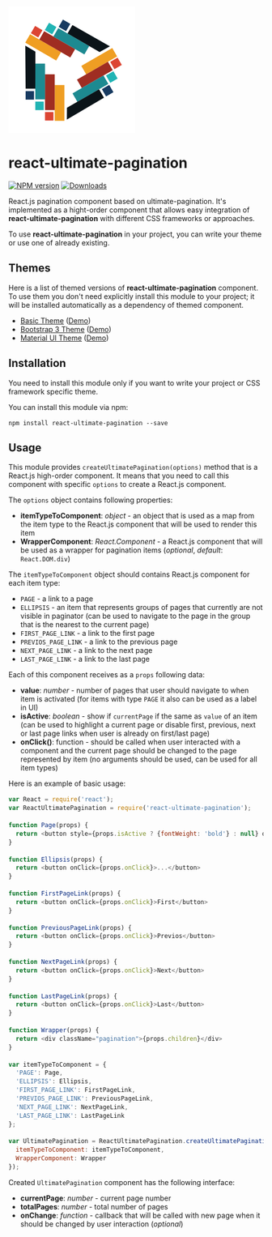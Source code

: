 [![ultimate-pagination logo](https://raw.githubusercontent.com/ultimate-pagination/logo/master/ultimate-pagination-250x250.png)](https://github.com/ultimate-pagination/react-ultimate-pagination)

# react-ultimate-pagination

[![NPM version][npm-image]][npm-url] [![Downloads][downloads-image]][npm-url]

React.js pagination component based on ultimate-pagination. It's implemented as a hight-order component that allows easy integration of **react-ultimate-pagination** with different CSS frameworks or approaches.

To use **react-ultimate-pagination** in your project, you can write your theme or use one of already existing.

## Themes

Here is a list of themed versions of **react-ultimate-pagination** component. To use them you don't need explicitly install this module to your project; it will be installed automatically as a dependency of themed component.

- [Basic Theme](https://github.com/ultimate-pagination/react-ultimate-pagination-basic) ([Demo](http://codepen.io/dmytroyarmak/full/GZwKZJ))
- [Bootstrap 3 Theme](https://github.com/ultimate-pagination/react-ultimate-pagination-bootstrap-3) ([Demo](http://codepen.io/dmytroyarmak/full/YqBQYw/))
- [Material UI Theme](https://github.com/ultimate-pagination/react-ultimate-pagination-material-ui) ([Demo](http://ultimate-pagination.github.io/react-ultimate-pagination-examples/))

## Installation

You need to install this module only if you want to write your project or CSS framework specific theme.

You can install this module via npm:

```
npm install react-ultimate-pagination --save
```

## Usage

This module provides `createUltimatePagination(options)` method that is a React.js high-order component. It means that you need to call this component with specific `options` to create a React.js component.

The `options` object contains following properties:

- **itemTypeToComponent**: *object* - an object that is used as a map from the item type to the React.js component that will be used to render this item
- **WrapperComponent**: *React.Component* - a React.js component that will be used as a wrapper for pagination items (*optional*, *default*: `React.DOM.div`)

The `itemTypeToComponent` object should contains React.js component for each item type:

- `PAGE` - a link to a page
- `ELLIPSIS` - an item that represents groups of pages that currently are not visible in paginator (can be used to navigate to the page in the group that is the nearest to the current page)
- `FIRST_PAGE_LINK` - a link to the first page
- `PREVIOS_PAGE_LINK` - a link to the previous page
- `NEXT_PAGE_LINK` - a link to the next page
- `LAST_PAGE_LINK` - a link to the last page

Each of this component receives as a `props` following data:
- **value**: *number* - number of pages that user should navigate to when item is activated (for items with type `PAGE` it also can be used as a label in UI)
- **isActive**: *boolean* - show if `currentPage` if the same as `value` of an item (can be used to highlight a current page or disable first, previous, next or last page links when user is already on first/last page)
- **onClick()**: function - should be called when user interacted with a component and the current page should be changed to the page represented by item (no arguments should be used, can be used for all item types)

Here is an example of basic usage:

```javascript
var React = require('react');
var ReactUltimatePagination = require('react-ultimate-pagination');

function Page(props) {
  return <button style={props.isActive ? {fontWeight: 'bold'} : null} onClick={props.onClick}>{props.value}</button>
}

function Ellipsis(props) {
  return <button onClick={props.onClick}>...</button>
}

function FirstPageLink(props) {
  return <button onClick={props.onClick}>First</button>
}

function PreviousPageLink(props) {
  return <button onClick={props.onClick}>Previos</button>
}

function NextPageLink(props) {
  return <button onClick={props.onClick}>Next</button>
}

function LastPageLink(props) {
  return <button onClick={props.onClick}>Last</button>
}

function Wrapper(props) {
  return <div className="pagination">{props.children}</div>
}

var itemTypeToComponent = {
  'PAGE': Page,
  'ELLIPSIS': Ellipsis,
  'FIRST_PAGE_LINK': FirstPageLink,
  'PREVIOS_PAGE_LINK': PreviousPageLink,
  'NEXT_PAGE_LINK': NextPageLink,
  'LAST_PAGE_LINK': LastPageLink
};

var UltimatePagination = ReactUltimatePagination.createUltimatePagination({
  itemTypeToComponent: itemTypeToComponent,
  WrapperComponent: Wrapper
});
```

Created `UltimatePagination` component has the following interface:

- **currentPage**: *number* - current page number
- **totalPages**: *number* - total number of pages
- **onChange**: *function* - callback that will be called with new page when it should be changed by user interaction (*optional*)

[downloads-image]: https://img.shields.io/npm/dm/react-ultimate-pagination.svg
[npm-url]: https://www.npmjs.com/package/react-ultimate-pagination
[npm-image]: https://img.shields.io/npm/v/react-ultimate-pagination.svg
